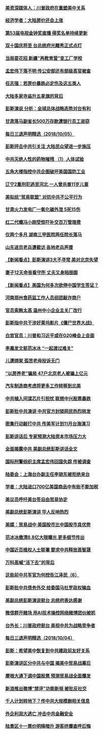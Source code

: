 #### [美资深媒体人：川普政府在重塑美中关系](../pages/nsc413/n10764264.md?t=10062200) 

#### [经济学者：大陆房价还会上涨](../pages/nsc413/n10764725.md?t=10062200) 


#### [第53届电视金钟奖直播 得奖名单持续更新](../pages/nsc413/n10765092.md?t=10062200) 

#### [双十国庆将至 台总统府光雕秀正式点灯](../pages/nsc413/n10764882.md?t=10062200) 

#### [当局耍花招 新疆“再教育营”变工厂学校](../pages/nsc413/n10764865.md?t=10062200) 

#### [孟宏伟下落不明 传公安部还有部级高官被查](../pages/nsc413/n10764693.md?t=10062200) 

#### [任志强：若房价暴跌必定伤及这五类人](../pages/nsc413/n10764404.md?t=10062200) 

#### [大陆多家寺庙升五星旗的背后](../pages/nsc413/n10750304.md?t=10062200) 

#### [彭斯演说 分析：全球总体战略态势对台有利](../pages/nsc413/n10764707.md?t=10062200) 

#### [甘肃落马副省长500万存款遭银行员工盗窃](../pages/nsc413/n10764371.md?t=10062200) 

#### [每日三退声明精选（2018/10/05）](../pages/nsc413/n10764514.md?t=10062200) 

#### [彭斯抨击中共引关注 大陆民众望进一步施压](../pages/nsc413/n10764345.md?t=10062200) 

#### [中共灭绝人性的药物摧残 （1）人体试验](../pages/nsc413/n10761841.md?t=10062200) 

#### [五角大楼指控中共企图破坏美国国防工业](../pages/nsc413/n10763942.md?t=10062200) 

#### [辽宁2重刑犯逃至河北 一人曾杀害11岁儿童](../pages/nsc413/n10764230.md?t=10062200) 

#### [美拟组“贸易联盟” 对抗中共不公平行为](../pages/nsc413/n10764268.md?t=10062200) 

#### [甘肃火力发电厂一氧化碳外泄 5死15伤](../pages/nsc413/n10764197.md?t=10062200) 

#### [红二代曝冯小刚受惊吓补交百万管理费](../pages/nsc413/n10763984.md?t=10062200) 

#### [仅两个多月 湖南三甲医院两任院长落马](../pages/nsc413/n10764071.md?t=10062200) 

#### [山东进京老兵遭截访 各地老兵声援](../pages/nsc413/n10764106.md?t=10062200) 

#### [【新闻看点】彭斯演讲3大不寻常 美对北京失望](../pages/nsc413/n10764060.md?t=10062200) 

#### [妻子12天命丧看守所 丈夫又身陷囹圄](../pages/nsc413/n10763958.md?t=10062200) 

#### [【新闻看点】美国为何多次欲停中国学生签证？](../pages/nsc413/n10763657.md?t=10062200) 

#### [河南郑州食药监工作人员组团敲诈商户](../pages/nsc413/n10763846.md?t=10062200) 

#### [官员索贿太高 温州中小企业主关厂改行](../pages/nsc413/n10763798.md?t=10062200) 

#### [彭斯指中共干涉好莱坞影片《僵尸世界大战》](../pages/nsc413/n10764094.md?t=10062200) 

#### [白宫官员：川普和习近平或在G20峰会上会面](../pages/nsc413/n10764121.md?t=10062200) 

#### [李晨发文挺范冰冰 “一起渡过难关”](../pages/nsc413/n10763702.md?t=10062200) 

#### [儿遭绑架 孤苦老母投诉无门](../pages/nsc413/n10763594.md?t=10062200) 

#### [“以房养老”骗局  47户北京老人被骗上亿元](../pages/nsc413/n10763730.md?t=10062200) 

#### [汽车制造商考虑将更多工作转移到北美](../pages/nsc413/n10763718.md?t=10062200) 

#### [中共植入间谍芯片引担忧 联想中兴股票暴跌](../pages/nsc413/n10763734.md?t=10062200) 

#### [彭斯批中共演讲 中共官方封锁网民热烈转发](../pages/nsc413/n10763665.md?t=10062200) 

#### [密集行动敲打中共 传美军计划11月台海演习](../pages/nsc413/n10762348.md?t=10062200) 


#### [彭斯讲话后 专家预测大陆资本市场压力大](../pages/nsc413/n10763227.md?t=10062200) 

#### [全面揭露中共 美副总统彭斯讲话全文](../pages/nsc413/n10762304.md?t=10062200) 

#### [国际刑警组织主席孟宏伟回国失踪 传被调查](../pages/nsc413/n10763466.md?t=10062200) 

#### [陆委会：上海台办副主任李骁东被拒绝来台](../pages/nsc413/n10763176.md?t=10062200) 

#### [学者：大陆进口700亿美国商品中有些不能加税](../pages/nsc413/n10762408.md?t=10062200) 

#### [美议员呼吁美台签自由贸易协定](../pages/nsc413/n10762886.md?t=10062200) 

#### [美副总统彭斯演讲 华人反响热烈](../pages/nsc413/n10762681.md?t=10062200) 

#### [美媒：贸易战中 美国股市比中国股市具优势](../pages/nsc413/n10762779.md?t=10062200) 

#### [范冰冰缴清8.8亿大限曝光 更多细节传出](../pages/nsc413/n10762400.md?t=10062200) 

#### [中国近百维权人士联署 要求中共释放高智晟](../pages/nsc413/n10762299.md?t=10062200) 

#### [万科高喊“活下去”的背后](../pages/nsc413/n10762031.md?t=10062200) 

#### [这些前中共军官为何控告江泽民（6）](../pages/nsc413/n10761821.md?t=10062200) 

#### [彭斯批中共债务外交 给委国马杜罗政权输血](../pages/nsc413/n10762269.md?t=10062200) 

#### [美副总统彭斯演说挺台 总统府表达感谢](../pages/nsc413/n10762354.md?t=10062200) 

#### [微信群开赌场 用AI技术操控网络赌博团伙被抓](../pages/nsc413/n10761556.md?t=10062200) 

#### [台外长：川普政府挺台 美视中共为战略竞争者](../pages/nsc413/n10762270.md?t=10062200) 

#### [每日三退声明精选（2018/10/04）](../pages/nsc413/n10762274.md?t=10062200) 

#### [彭斯：希望美中恢复到中共建政前友好关系](../pages/nsc413/n10761924.md?t=10062200) 

#### [彭斯演讲区分中共与中国 揭美中贸易战幕后](../pages/nsc413/n10761289.md?t=10062200) 

#### [摩根大通下调中国股票 预测贸易战全面爆发](../pages/nsc413/n10761817.md?t=10062200) 

#### [新浪推出微博“禁评”功能新规 被批反社交](../pages/nsc413/n10761808.md?t=10062200) 

#### [千人计划转地下？传中共大规模删相关信息](../pages/nsc413/n10761835.md?t=10062200) 

#### [外企利润大逃亡 冲击中共金融安全](../pages/nsc413/n10761673.md?t=10062200) 

#### [陆景区十一票价明降暗升 游客挤爆直呼后悔](../pages/nsc413/n10760728.md?t=10062200) 

